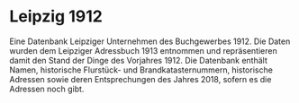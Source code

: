 # Leipzig 1912
Eine Datenbank Leipziger Unternehmen des Buchgewerbes 1912. Die Daten wurden dem Leipziger Adressbuch 1913 entnommen und repräsentieren damit den Stand der Dinge des Vorjahres 1912. Die Datenbank enthält Namen, historische Flurstück- und Brandkatasternummern, historische Adressen sowie deren Entsprechungen des Jahres 2018, sofern es die Adressen noch gibt.
